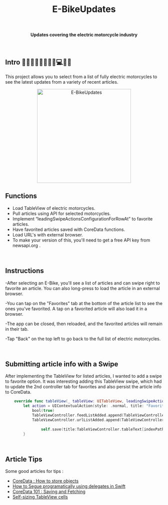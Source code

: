 <h1 align="center"> E-BikeUpdates </h1> <br>

<h4 align="center">Updates covering the electric motorcycle industry</h4> <br>
 

## Intro 👩🏾‍💻👨🏾‍💻👋🏾💻✊🏾

This project allows you to select from a list of fully electric motorcycles to see the latest updates from a variety of recent articles. 

<p align="center">
  <img alt="E-BikeUpdates" title="E-BikeUpdates" src="screenshots/ebike2.gif" width=300>
</p>

## Functions 
* Load TableView of electric motorcycles. 
* Pull articles using API for selected motorcycles. 
* Implement “leadingSwipeActionsConfigurationForRowAt” to favorite articles.
* Have favorited articles saved with CoreData functions. 
* Load URL's with external browser. 
* To make your version of this, you'll need to get a free API key from newsapi.org .
<br>

## Instructions
-After selecting an E-Bike, you'll see a list of articles and can swipe right to favorite an article. You can also long-press to load the article in an external browser. 

-You can tap on the "Favorites" tab at the bottom of the article list to see the ones you've favorited. A tap on a favorited article will also load it in a browser. 

-The app can be closed, then reloaded, and the favorited articles will remain in their tab. 

-Tap "Back" on the top left to go back to the full list of electric motorcycles. 

<br>

## Submitting article info with a Swipe

After implementing the TableView for listed articles, I wanted to add a swipe to favorite option. It was interesting adding this TableView swipe, which had to update the 2nd controller tab for favorites and also persist the article info to CoreData.

``` swift
    override func tableView(_ tableView: UITableView, leadingSwipeActionsConfigurationForRowAt indexPath: IndexPath) -> UISwipeActionsConfiguration? {
        let action = UIContextualAction(style: .normal, title: "Favorite") { (action, view, bool) in
            bool(true)
            TableViewController.feedListAdded.append(TableViewController.tableText[indexPath.row])
            TableViewController.urlListAdded.append(TableViewController.urlList[indexPath.row])
            
                self.save(title:TableViewController.tableText[indexPath.row], url:TableViewController.urlList[indexPath.row])
        }
 ```
<br>

## Article Tips

Some good articles for tips : <br>
* <a href="http://www.kaleidosblog.com/swift-core-data-how-to-store-objects" target="_blank">CoreData : How to store objects</a><br>
* <a href="https://medium.com/@jacqschweiger/how-to-segue-programmatically-using-delegates-in-swift-e333a9800f5" target="_blank">How to Segue programatically using delegates in Swift</a><br>
* <a href="https://www.codementor.io/codementorteam/core-data-tutorial-saving-and-fetching-pdphdmh50" target="_blank">CoreData 101 : Saving and Fetching</a><br>
* <a href="https://www.raywenderlich.com/1067-self-sizing-table-view-cells" target="_blank" >Self-sizing TableView cells</a>
